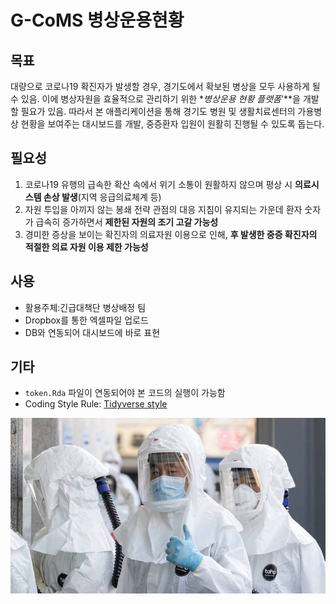# G-CoMS 병상운용현황

## 목표 

대량으로 코로나19 확진자가 발생할 경우, 경기도에서 확보된 병상을 모두 사용하게 될 수 있음. 이에 병상자원을 효율적으로 관리하기 위한 **병상운용 현황 플랫폼*'**을 개발할 필요가 있음. 따라서 본 애플리케이션을 통해 경기도 병원 및 생활치료센터의 가용병상 현황을 보여주는 대시보드를 개발, 중증환자 입원이 원활히 진행될 수 있도록 돕는다. 

## 필요성
1. 코로나19 유행의 급속한 확산 속에서 위기 소통이 원활하지 않으며 평상 시 **의료시스템 손상 발생**(지역 응급의료체계 등)
2. 자원 투입을 아끼지 않는 봉쇄 전략 관점의 대응 지침이 유지되는 가운데 환자 숫자가 급속히 증가하면서 **제한된 자원의 조기 고갈 가능성**
3. 경미한 증상을 보이는 확진자의 의료자원 이용으로 인해, **후 발생한 중증 확진자의 적절한 의료 자원 이용 제한 가능성**

## 사용
- 활용주체:긴급대책단 병상배정 팀
- Dropbox를 통한 엑셀파일 업로드
- DB와 연동되어 대시보드에 바로 표현

## 기타
- `token.Rda` 파일이 연동되어야 본 코드의 실행이 가능함
- Coding Style Rule: [Tidyverse style](https://style.tidyverse.org/)


![](www/footer.jpeg)